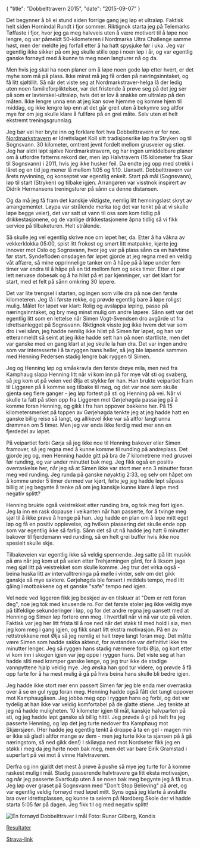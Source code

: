 {
    "title": "Dobbelttravern 2015",
    "date": "2015-09-07"
}

Det begynner å bli ei stund siden forrige gang jeg løp et ultraløp. Faktisk helt siden Hornindal Rundt i fjor sommer. Riktignok starta jeg på Telemarks Tøffaste i fjor, hvor jeg ga meg halvveis uten å være motivert til å løpe noe lengre, og var påmeldt 50-kilometeren i Nordmarka Ultra Challenge samme høst, men der meldte jeg forfall etter å ha hatt spysjuke før i uka. Jeg var egentlig ikke sikker på om jeg skulle stille opp i noen løp i år, og var egentlig ganske fornøyd med å kunne ta meg noen langturer nå og da.

Men hvis jeg skal ha noen planer om å løpe noen gode løp etter hvert, er det myhe som må på plass. Ikke minst må jeg få orden på næringsinntaket, og få litt sjøltillit. Så når det viste seg at Nordmarkstraver-helga lå der ledig uten noen familieforpliktelser, var det fristende å prøve seg på det jeg ser på som er lavterskel-ultraløp, hvis det er lov å snakke om ultraløp på den måten. Ikke lengre unna enn at jeg kan sove hjemme og komme hjem til middag, og ikke lengre løp enn at det går greit uten å bekymre seg altfor mye for om jeg skulle klare å fullføre på en grei måte. Selv uten et helt ekstremt treningsgrunnlag.

Jeg bør vel her bryte inn og forklare fort hva Dobbelttravern er for noe. [Nordmarkstravern](http://www.nordmarkstravern.no) er Idrettslaget Koll sitt tradisjonsrike løp fra Stryken og til Sognsvann. 30 kilometer, omtrent jevnt fordelt mellom grusveier og stier. Jeg har aldri løpt sjølve Nordmarkstravern, og har ingen umiddelbare planer om å utfordre fatterns rekord der, men løp Halvtravern (15 kilometer fra Skar til Sognsvann) i 2011, hvis jeg ikke husker feil. Da endte jeg opp med strekk i låret og en tid jeg mener lå mellom 1:05 og 1:10. Uansett. Dobbelttravern var årets nyvinning, og konseptet var egentlig enkelt. Start på mål (Sognsvann), løp til start (Stryken) og tilbake igjen. Arrangøren var visstnok inspirert av Didrik Hermansens treningsturer på sånn ca denne distansen.

Og da må jeg få fram det kanskje viktigste, nemlig litt hemningsløst skryt av arrangementet. Løypa var strålende merka (og det var tenkt på at vi skulle løpe begge veier), det var satt ut vann til oss som kom tidlig på drikkestasjonene, og de vanlige drikkestasjonene åpna tidlig så vi fikk service på tilbaketuren. Helt strålende.

Så skulle jeg vel egentlig skrive noe om løpet her, da. Etter å ha våkna av vekkerklokka 05:00, spist litt frokost og smørt litt matpakke, kjørte jeg innover mot Oslo og Sognsvann, hvor jeg var på plass sånn ca en halvtime før start. Syndefloden onsdagen før løpet gjorde at jeg regna med en veldig våt affære, så mine opprinnelige tanker om å håpe på å løpe under fem timer var endra til å håpe på en tid mellom fem og seks timer. Etter et par lett nervøse dobesøk og å ha hilst på et par kjenninger, var det klart for start, med et felt på sånn omkring 30 løpere.

Det var lite trengsel i starten, og ingen som ville dra på noe den første kilometeren. Jeg lå i første rekke, og prøvde egentlig bare å løpe roligst mulig. Målet for løpet var klart: Rolig og avslappa løping, passe på næringsinntaket, og bry meg minst mulig om andre løpere. Sånn sett var det egentlig litt som en lettelse når Simen Vogt-Svendsen dro avgårde ut fra idrettsanlegget på Sognsvann. Riktignok visste jeg ikke hvem det var som dro i vei sånn, jeg hadde nemlig ikke hilst på Simen før løpet, og han var etteranmeldt så seint at jeg ikke hadde sett han på noen startliste, men det var ganske med en gang klart at jeg skulle la han dra. Det var ingen andre som var interesserte i å ta ryggen hans heller, så jeg ble løpende sammen med Henning Pedersen stadig lengre bak ryggen til Simen.

Jeg og Henning løp og småskravla den første drøye mila, men ned fra Kamphaug slapp Henning litt når vi kom inn på for mye våt sti og svaberg, så jeg kom ut på veien ved Ølja et stykke før han. Han brukte veipartiet fram til Liggeren på å komme seg tilbake til meg, og det var noe som skulle gjenta seg flere ganger - jeg løp fortest på sti og Henning på vei. Når vi skulle ta fatt på stien opp fra Liggeren mot Gørjehøgda passa jeg på å komme foran Henning, og gikk i fra han oppover bakkene her. På 15 kilometersmerket på toppen av Gørjehøgda tenkte jeg at jeg hadde hatt en ganske billig reise så langt, og allikevel ikke var så altfor langt unna drømmen om 5 timer. Men jeg var enda ikke ferdig med mer enn en fjerdedel av løpet.

På veipartiet forbi Gørja så jeg ikke noe til Henning bakover eller Simen framover, så jeg regna med å kunne komme til runding på andreplass. Det gjorde jeg og, men Henning hadde gitt på bra de 7 kilometrene med grusvei før runding, og var under minuttet bak meg. Jeg fikk også en positiv overraskelse her, når jeg så at Simen ikke var stort mer enn 3 minutter foran meg ved runding. Jeg runda på ganske nøyaktig 2:33, og selv om håpet om å komme under 5 timer dermed var kjørt, følte jeg jeg hadde løpt såpass billig at jeg begynte å tenke på om jeg kanskje kunne klare å løpe med negativ splitt?

Henning brukte også veistrekket etter runding bra, og tok meg fort igjen. Jeg la inn en rask dopause i veikanten når han passerte, for å tvinge meg sjøl til å ikke prøve å henge på han. Jeg hadde en plan om å løpe mitt eget løp og få en positiv opplevelse, og hvilken plassering det skulle ende opp som var egentlig ikke så farlig. Sånn det så ut nå hadde jeg hatt 6 minutter bakover til fjerdemann ved runding, så en helt grei buffer hvis ikke noe spesielt skulle skje.

Tilbakeveien var egentlig ikke så veldig spennende. Jeg satte på litt musikk på øra når jeg kom ut på veien etter Trehjørningen gård, for å liksom jage meg sjøl litt på veistrekket som skulle komme. Jeg trur det virka også - beina huska litt av intervalltreninga på mølle i vinter, selv om det gikk ganskje så mye saktere. Gørjehøgda ble forsert i middels tempo, med litt gåing i motbakkene og et ganske "safe" tempo ned igjen.

Vel nede ved liggeren fikk jeg beskjed av en tilskuer at "Dem er rett foran deg", noe jeg tok med knusende ro. For det første stoler jeg ikke veldig mye på tilfeldige sekunderinger i løp, og for det andre regna jeg uansett med at Henning og Simen løp fortere enn meg. I hvertfall når vi nå var ute på veien. Faktisk var jeg her litt frista til å roe ned når det stakk til med hold i sia, men jeg kom meg i gang igjen, og fikk snart litt ekstra motivasjon. På en av rettstrekkene mot Ølja så jeg nemlig ei hvit trøye langt foran meg. Det måtte være Simen som hadde sakka akterut, for avstanden var definitivt ikke tre minutter lenger. Jeg så ryggen hans stadig nærmere forbi Ølja, og kort etter vi kom inn i skogen igjen var jeg oppe i ryggen hans. Det viste seg at han hadde sliti med kramper ganske lenge, og jeg trur ikke de stadige vannpyttene hjalp veldig mye. Jeg ønska han god tur videre, og prøvde å få opp farte for å ha mest mulig å gå på hvis beina hans skulle bli bedre igjen.

Jeg hadde ikke stort mer enn passert Simen før jeg ble enda mer overraska over å se en gul rygg foran meg. Henning hadde også fått det tungt oppover mot Kamphaugåsen. Jeg jobba meg opp i ryggen hans og forbi, og det var tydelig at han ikke var veldig komfortabel på de glatte stiene. Jeg tenkte at jeg nå hadde muligheten. 10 kilometer igjen til mål, kanskje halvparten på sti, og jeg hadde løpt ganske så billig hittil. Jeg prøvde å gi på helt fra jeg passerte Henning, og løp det jeg turte nedover fra Kamphaug mot Skjærsjøen. (Her hadde jeg egentlig tenkt å droppe å ta en gel - magen min er ikke så glad i altfor mange av dem - men jeg turte ikke ta sjansen på å gå næringstom, så ned gikk den!) I skiløypa ned mot Nordseter fikk jeg en støkk i meg da jeg hørte noen bak meg, men det var bare Eirik Gramstad i superfart på vei mot å vinne Halvtraveren. 

Derfra og inn gjaldt det mest å prøve å pushe så mye jeg turte for å komme raskest mulig i mål. Stadig passerende halvtravere ga litt eksta motivasjon, og når jeg passerte Svartkulp uten å se noen bak meg begynte jeg å få trua. Jeg løp over graset på Sognsvann med "Don't Stop Believing" på øret, og var egentlig veldig fornøyd med løpet mitt. Syns også jeg klarte å avslutte bra over idrettsplassen, og kunne ta seiern på Nordberg Skole der vi hadde starta 5:05 før på dagen. Jeg fikk til og med negativ splitt!

![En fornøyd Dobbelttraver i mål](/img/2015-09-07_001.jpg)
Foto: Runar Gilberg, Kondis

[Resultater](http://www.eqtiming.no/Result/?eventUID=14570)

[Strava-link](https://www.strava.com/activities/385400085)